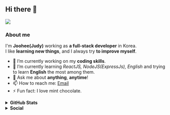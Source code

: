## Hi there 👋
![](https://komarev.com/ghpvc/?username=joooohee&color=ff69b4&style=flat)
<br>

### About me
I'm **Joohee(Judy)** working as **a full-stack developer** in Korea.<br>
I like **learning new things**, and I always try **to improve myself**.

- 🔭 I’m currently working on my **coding skills**.
- 🌱 I’m currently learning *ReactJS, NodeJS(ExpressJs), English* and trying to learn **English** the most among them.
- 💬 Ask me about **anything**, **anytime**!
- 📫 How to reach me: <a href="mailto:joooohee@kakao.com">Email</a>
- ⚡ Fun fact: I love mint chocolate.

<details>	
  <summary><b>GitHub Stats</b></summary>
<img alt="" src="https://github-readme-stats.vercel.app/api?username=joooohee&count_private=true&show_icons=truehow_icons=true&hide_border=true" /> <br>
Some Advance Stats about my GitHub Profile - https://gitstats.me/joooohee<br> 
  <!--
  <img align="center" style="padding:0" src="https://github-readme-stats.vercel.app/api/top-langs/?username=joooohee&layout=compact&hide_border=true&bg_color=ffffff" alt="8nhuman8's Github Stats">
-->
</details>

<details>	
  <summary><b>Social</b></summary><br>
  <div align=center>
    
[![Tech Blog Badge](http://img.shields.io/badge/-Tech%20blog-black?style=flat-square&logo=github&link=https://zzsza.github.io/)](https://joooohee.tistory.com/category/Development) 
[![Instagram Badge](https://img.shields.io/badge/-Instagram-dd2a7b?style=flat-square&logo=instagram&logoColor=white&link=https://www.instagram.com/data.scientist/)](https://www.instagram.com/judy_l.e.e/) 
 </div>
</details>
